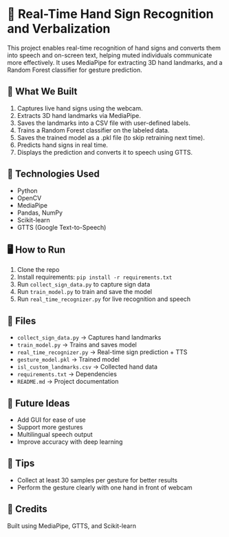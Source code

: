 # 🤟 Real-Time Hand Sign Recognition and Verbalization

This project enables real-time recognition of hand signs and converts them into speech and on-screen text, helping muted individuals communicate more effectively. It uses MediaPipe for extracting 3D hand landmarks, and a Random Forest classifier for gesture prediction.

## 📌 What We Built
1. Captures live hand signs using the webcam.  
2. Extracts 3D hand landmarks via MediaPipe.  
3. Saves the landmarks into a CSV file with user-defined labels.  
4. Trains a Random Forest classifier on the labeled data.  
5. Saves the trained model as a .pkl file (to skip retraining next time).  
6. Predicts hand signs in real time.  
7. Displays the prediction and converts it to speech using GTTS.

## 🧠 Technologies Used
- Python  
- OpenCV  
- MediaPipe  
- Pandas, NumPy  
- Scikit-learn  
- GTTS (Google Text-to-Speech)

## 🖥️ How to Run
1. Clone the repo  
2. Install requirements: `pip install -r requirements.txt`  
3. Run `collect_sign_data.py` to capture sign data  
4. Run `train_model.py` to train and save the model  
5. Run `real_time_recognizer.py` for live recognition and speech

## 📁 Files
- `collect_sign_data.py` → Captures hand landmarks  
- `train_model.py` → Trains and saves model  
- `real_time_recognizer.py` → Real-time sign prediction + TTS  
- `gesture_model.pkl` → Trained model  
- `isl_custom_landmarks.csv` → Collected hand data  
- `requirements.txt` → Dependencies  
- `README.md` → Project documentation

## 🚀 Future Ideas
- Add GUI for ease of use  
- Support more gestures  
- Multilingual speech output  
- Improve accuracy with deep learning

## 🎯 Tips
- Collect at least 30 samples per gesture for better results
- Perform the gesture clearly with one hand in front of webcam

## 🙏 Credits
Built using MediaPipe, GTTS, and Scikit-learn